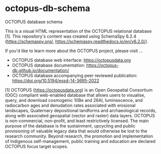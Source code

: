 # octopus-db-schema

OCTOPUS database schema

This is a visual HTML representation of the OCTOPUS relational database [1].
This repository's content was created using SchemaSpy 6.2.4 (https://schemaspy.org/, https://schemaspy.readthedocs.io/en/v6.2.0/).

If you'd like to learn more about the OCTOPUS project, please visit ...

* OCTOPUS database web interface: https://octopusdata.org
* OCTOPUS database documentation: https://octopus-db.github.io/documentation/
* OCTOPUS database accompanying peer reviewed publication: https://doi.org/10.5194/essd-14-3695-2022

[1] OCTOPUS (https://octopusdata.org) is an Open Geospatial Consortium (OGC) compliant web-enabled database that allows users to visualise, query, and download cosmogenic 10Be and 26Al, luminescence, and radiocarbon ages and denudation rates associated with erosional landscapes, Quaternary depositional landforms and archaeological records, along with associated geospatial (vector and raster) data layers. OCTOPUS is non-commercial, non-profit, and least restrictively licensed. The main purpose of the database is the sustainment, upcycling and public provisioning of valuable legacy data that would otherwise be lost to the research community. Beyond research, the promotion and implementation of Indigenous self-management, public training and education are declared OCTOPUS focus target scopes.
